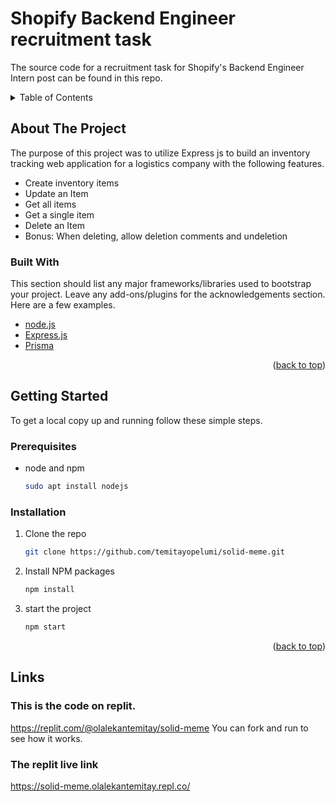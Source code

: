 # Shopify Backend Engineer recruitment task
The source code for a recruitment task for Shopify's Backend Engineer Intern post can be found in this repo.


<details>
  <summary>Table of Contents</summary>
  <ol>
    <li>
      <a href="#about-the-project">About</a>
      <ul>
        <li><a href="#built-with">Built With</a></li>
      </ul>
    </li>
    <li>
      <a href="#getting-started">Getting Started</a>
      <ul>
        <li><a href="#prerequisites">Prerequisites</a></li>
        <li><a href="#installation">Installation</a></li>
      </ul>
    </li>
    <li><a href="#Links">Links</a></li>
    
  </ol>
</details>


<!-- ABOUT THE PROJECT -->
## About The Project
The purpose of this project was to utilize Express js to build an inventory tracking web application for a logistics company with the following features.
- Create inventory items
- Update an Item
- Get all items
- Get a single item
- Delete an Item
- Bonus: When deleting, allow deletion comments and undeletion

### Built With

This section should list any major frameworks/libraries used to bootstrap your project. Leave any add-ons/plugins for the acknowledgements section. Here are a few examples.

* [node.js](https://nodejs.org/en/)
* [Express.js](https://expressjs.com/)
* [Prisma](https://www.prisma.io/)


<p align="right">(<a href="#top">back to top</a>)</p>

## Getting Started

To get a local copy up and running follow these simple steps.

### Prerequisites

* node and npm
  ```sh
  sudo apt install nodejs
  ```
### Installation

1. Clone the repo
   ```sh
   git clone https://github.com/temitayopelumi/solid-meme.git
   ```
3. Install NPM packages
   ```sh
   npm install
   ```
4. start the project
   ```sh
   npm start
   ```

<p align="right">(<a href="#top">back to top</a>)</p>

## Links

### This is the code on replit.
https://replit.com/@olalekantemitay/solid-meme
You can fork and run to see how it works.

### The replit live link
https://solid-meme.olalekantemitay.repl.co/


